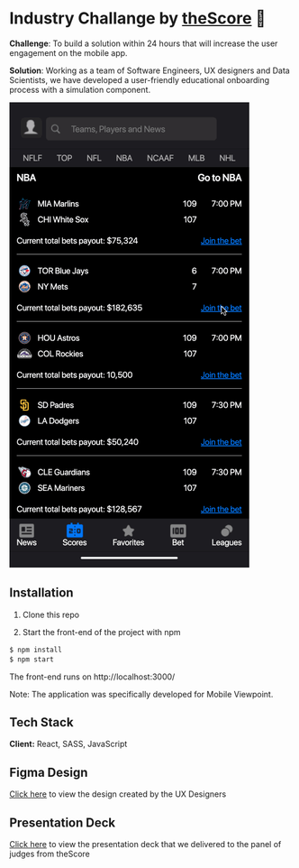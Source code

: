 
# Industry Challange by [theScore](https://www.thescore.com/)  🏅 

**Challenge**: To build a solution within 24 hours that will increase the user engagement on the mobile app.

**Solution**:  Working as a team of Software Engineers, UX designers and Data Scientists, we have developed a user-friendly educational onboarding process with a simulation component.


![Demo](./src/assets/images/Score-Industry-Project.gif)
## Installation

1. Clone this repo

2. Start the front-end of the project with npm

```bash
$ npm install
$ npm start
```

The front-end runs on http://localhost:3000/

Note: The application was specifically developed for Mobile Viewpoint.
## Tech Stack

**Client:** React, SASS, JavaScript


## Figma Design

[Click here](https://www.figma.com/file/9pNarftWP27W97Xsrsz9NU/Hackathon?type=design&node-id=2-676&t=kkIOjGYkaq3AMGi1-0) to view the design created by the UX Designers
## Presentation Deck

[Click here](https://drive.google.com/file/d/19pSa8fPn1JO_k2hww7VwXH7r2Upr2nQy/view?usp=sharing) to view the presentation deck that we delivered to the panel of judges from theScore
